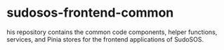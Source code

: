 # sudosos-frontend-common
his repository contains the common code components, helper functions, services, and Pinia stores for the frontend applications of SudoSOS.
